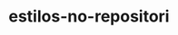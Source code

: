 # estilos-no-repositori
<!DOCTYPE html>
<html>
<cabeça>
  <title> Repositório da aluna Nycolly Mendes da turma de 2020 de informática </ title>
  </head>
  
